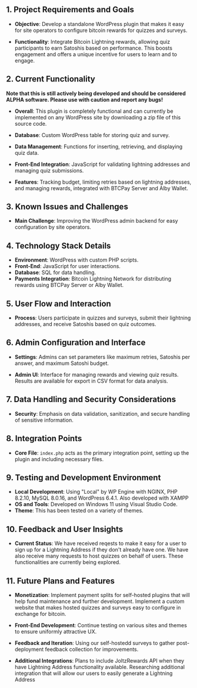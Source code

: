 ## 1. Project Requirements and Goals
- **Objective**: Develop a standalone WordPress plugin that makes it easy for site operators to configure bitcoin rewards for quizzes and surveys.

- **Functionality**: Integrate Bitcoin Lightning rewards, allowing quiz participants to earn Satoshis based on performance.  This boosts engagement and offers a unique incentive for users to learn and to engage.

## 2. Current Functionality
**Note that this is still actively being developed and should be considered ALPHA software.  Please use with caution and report any bugs!**

- **Overall**: This plugin is completely functional and can currently be implemented on any WordPress site by downloading a zip file of this source code.

- **Database**: Custom WordPress table for storing quiz and survey.

- **Data Management**: Functions for inserting, retrieving, and displaying quiz data.

- **Front-End Integration**: JavaScript for validating lightning addresses and managing quiz submissions.

- **Features**: Tracking budget, limiting retries based on lightning addresses, and managing rewards, integrated with BTCPay Server and Alby Wallet.

## 3. Known Issues and Challenges
- **Main Challenge**: Improving the WordPress admin backend for easy configuration by site operators.

## 4. Technology Stack Details
- **Environment**: WordPress with custom PHP scripts.
- **Front-End**: JavaScript for user interactions.
- **Database**: SQL for data handling.
- **Payments Integration**: Bitcoin Lightning Network for distributing rewards using BTCPay Server or Alby Wallet.

## 5. User Flow and Interaction
- **Process**: Users participate in quizzes and surveys, submit their lightning addresses, and receive Satoshis based on quiz outcomes.

## 6. Admin Configuration and Interface
- **Settings**: Admins can set parameters like maximum retries, Satoshis per answer, and maximum Satoshi budget.

- **Admin UI**: Interface for managing rewards and viewing quiz results.  Results are available for export in CSV format for data analysis.

## 7. Data Handling and Security Considerations
- **Security**: Emphasis on data validation, sanitization, and secure handling of sensitive information.

## 8. Integration Points
- **Core File**: `index.php` acts as the primary integration point, setting up the plugin and including necessary files.

## 9. Testing and Development Environment
- **Local Development**: Using "Local" by WP Engine with NGINX, PHP 8.2.10, MySQL 8.0.16, and WordPress 6.4.1.  Also developed with XAMPP
- **OS and Tools**: Developed on Windows 11 using Visual Studio Code.
- **Theme**: This has been tested on a variety of themes.

## 10. Feedback and User Insights
- **Current Status**: We have received reqests to make it easy for a user to sign up for a Lightning Address if they don't already have one.  We have also receive many requests to host quizzes on behalf of users.  These functionalities are currently being explored.

## 11. Future Plans and Features
- **Monetization**: Implement payment splits for self-hosted plugins that will help fund maintenance and further development.  Implement a custom website that makes hosted quizzes and surveys easy to configure in exchange for bitcoin.

- **Front-End Development**: Continue testing on various sites and themes to ensure uniformly attractive UX.

- **Feedback and Iteration**: Using our self-hostedd surveys to gather post-deployment feedback collection for improvements.

- **Additional Integrations**: Plans to include JoltzRewards API when they have Lightning Address functionality available.  Researching additional integration that will allow our users to easily generate a Lightning Address
